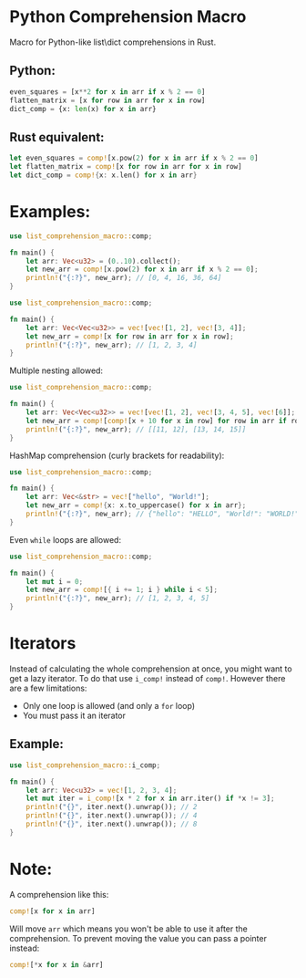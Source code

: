 # Python Comprehension Macro

Macro for Python-like list\dict comprehensions in Rust.

## Python:
```python
even_squares = [x**2 for x in arr if x % 2 == 0]
flatten_matrix = [x for row in arr for x in row]
dict_comp = {x: len(x) for x in arr}
```

## Rust equivalent:
```rust
let even_squares = comp![x.pow(2) for x in arr if x % 2 == 0]
let flatten_matrix = comp![x for row in arr for x in row]
let dict_comp = comp!{x: x.len() for x in arr}
```


# Examples:
```rust
use list_comprehension_macro::comp;

fn main() {
    let arr: Vec<u32> = (0..10).collect();
    let new_arr = comp![x.pow(2) for x in arr if x % 2 == 0];
    println!("{:?}", new_arr); // [0, 4, 16, 36, 64]
}
```

```rust
use list_comprehension_macro::comp;

fn main() {
    let arr: Vec<Vec<u32>> = vec![vec![1, 2], vec![3, 4]];
    let new_arr = comp![x for row in arr for x in row];
    println!("{:?}", new_arr); // [1, 2, 3, 4]
}
```

Multiple nesting allowed:

```rust
use list_comprehension_macro::comp;

fn main() {
    let arr: Vec<Vec<u32>> = vec![vec![1, 2], vec![3, 4, 5], vec![6]];
    let new_arr = comp![comp![x + 10 for x in row] for row in arr if row.len() > 1];
    println!("{:?}", new_arr); // [[11, 12], [13, 14, 15]]
}
```

HashMap comprehension (curly brackets for readability):

```rust
use list_comprehension_macro::comp;

fn main() {
    let arr: Vec<&str> = vec!["hello", "World!"];
    let new_arr = comp!{x: x.to_uppercase() for x in arr};
    println!("{:?}", new_arr); // {"hello": "HELLO", "World!": "WORLD!"}
}
```

Even `while` loops are allowed:

```rust
use list_comprehension_macro::comp;

fn main() {
    let mut i = 0;
    let new_arr = comp![{ i += 1; i } while i < 5];
    println!("{:?}", new_arr); // [1, 2, 3, 4, 5]
}
```

# Iterators

Instead of calculating the whole comprehension at once, you might want to get a lazy iterator. To do that use `i_comp!` instead of `comp!`. However there are a few limitations:

* Only one loop is allowed (and only a `for` loop)
* You must pass it an iterator

## Example:
```rust
use list_comprehension_macro::i_comp;

fn main() {
    let arr: Vec<u32> = vec![1, 2, 3, 4];
    let mut iter = i_comp![x * 2 for x in arr.iter() if *x != 3];
    println!("{}", iter.next().unwrap()); // 2
    println!("{}", iter.next().unwrap()); // 4
    println!("{}", iter.next().unwrap()); // 8
}
```




# Note:

A comprehension like this:
```rust
comp![x for x in arr]
```
Will move `arr` which means you won't be able to use it after the comprehension. To prevent moving the value you can pass a pointer instead:
```rust
comp![*x for x in &arr]
```